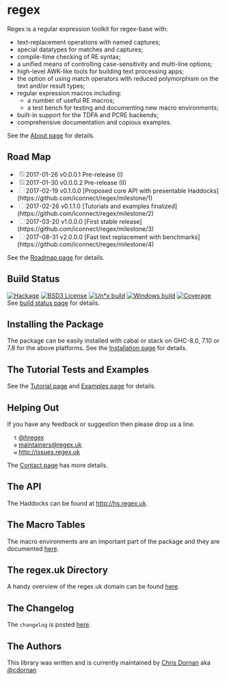# regex

Regex is a regular expression toolkit for regex-base with:

  * text-replacement operations with named captures;
  * special datatypes for matches and captures;
  * compile-time checking of RE syntax;
  * a unified means of controlling case-sensitivity and multi-line options;
  * high-level AWK-like tools for building text processing apps;
  * the option of using match operators with reduced polymorphism on the
    text and/or result types;
  * regular expression macros including:
      + a number of useful RE macros;
      + a test bench for testing and documenting new macro environments;
  * built-in support for the TDFA and PCRE backends;
  * comprehensive documentation and copious examples.


See the [About page](http://about.regex.uk) for details.


## Road Map

<ul class='contains-task-list'>
  <li class='task-list-item'><input type='checkbox' class='task-list-item-checkbox' checked='' disabled=''/>2017-01-26  v0.0.0.1  Pre-release (I)</li>
  <li class='task-list-item'><input type='checkbox' class='task-list-item-checkbox' checked='' disabled=''/>2017-01-30  v0.0.0.2  Pre-release (II)</li>
  <li class='task-list-item'><input type='checkbox' class='task-list-item-checkbox' disabled=''/>2017-02-19  v0.1.0.0  [Proposed core API with presentable Haddocks](https://github.com/iconnect/regex/milestone/1)</li>
  <li class='task-list-item'><input type='checkbox' class='task-list-item-checkbox' disabled=''/>2017-02-26  v0.1.1.0  [Tutorials and examples finalized](https://github.com/iconnect/regex/milestone/2)</li>
  <li class='task-list-item'><input type='checkbox' class='task-list-item-checkbox' disabled=''/>2017-03-20  v1.0.0.0  [First stable release](https://github.com/iconnect/regex/milestone/3)</li>
  <li class='task-list-item'><input type='checkbox' class='task-list-item-checkbox' disabled=''/>2017-08-31  v2.0.0.0  [Fast text replacement with benchmarks](https://github.com/iconnect/regex/milestone/4)</li>
</ul>


See the [Roadmap page](http://roadmap.regex.uk) for details.


## Build Status

[![Hackage](http://regex.uk/badges/hackage.svg)](https://hackage.haskell.org/package/regex) [![BSD3 License](http://regex.uk/badges/license.svg)](https://tldrlegal.com/license/bsd-3-clause-license-%28revised%29) [![Un*x build](http://regex.uk/badges/unix-build.svg)](https://travis-ci.org/iconnect/regex) [![Windows build](http://regex.uk/badges/windows-build.svg)](https://ci.appveyor.com/project/engineerirngirisconnectcouk/regex/branch/master) [![Coverage](http://regex.uk/badges/coverage.svg)](https://coveralls.io/github/iconnect/regex?branch=master)<br/>
See [build status page](http://regex.uk/build-status) for details.


## Installing the Package

The package can be easily installed with cabal or stack on GHC-8.0,
 7.10 or 7.8 for the above platforms. See the
[Installation page](http://installation.regex.uk) for details.


## The Tutorial Tests and Examples

See the [Tutorial page](http://tutorial.regex.uk) and
[Examples page](http://examples.regex.uk) for details.


## Helping Out

If you have any feedback or suggestion then please drop us a line.

&nbsp;&nbsp;&nbsp;&nbsp;`t` [&#64;hregex](https://twitter.com/hregex)<br/>
&nbsp;&nbsp;&nbsp;&nbsp;`e` maintainers@regex.uk<br/>
&nbsp;&nbsp;&nbsp;&nbsp;`w` http://issues.regex.uk

The [Contact page](http://contact.regex.uk) has more details.


## The API

The Haddocks can be found at http://hs.regex.uk.


## The Macro Tables

The macro environments are an important part of the package and they
are documented [here](http://macros.regex.uk).


## The regex.uk Directory

A handy overview of the regex.uk domain can be found
[here](http://directory.regex.uk).


## The Changelog

The `changelog` is posted [here](http://changelog.regex.uk).


## The Authors

This library was written and is currently maintained by
[Chris Dornan](mailto:chris.dornan@irisconnect.com) aka
[&#64;cdornan](https://twitter.com/cdornan)

